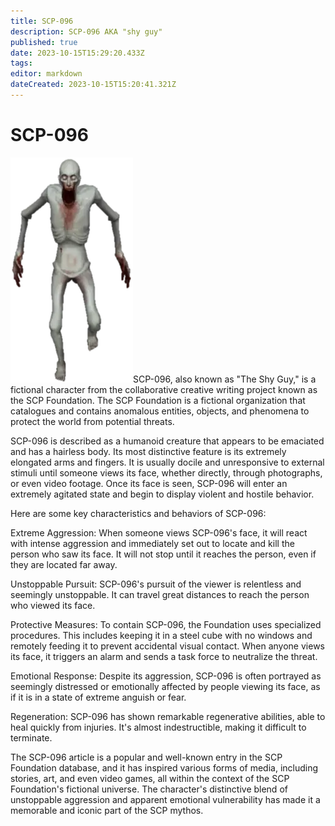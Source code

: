 ```yaml
---
title: SCP-096
description: SCP-096 AKA "shy guy"
published: true
date: 2023-10-15T15:29:20.433Z
tags: 
editor: markdown
dateCreated: 2023-10-15T15:20:41.321Z
---
```


# SCP-096
![white_guy.png](/images/roles/white_guy.png)SCP-096, also known as "The Shy Guy," is a fictional character from the collaborative creative writing project known as the SCP Foundation. The SCP Foundation is a fictional organization that catalogues and contains anomalous entities, objects, and phenomena to protect the world from potential threats.

SCP-096 is described as a humanoid creature that appears to be emaciated and has a hairless body. Its most distinctive feature is its extremely elongated arms and fingers. It is usually docile and unresponsive to external stimuli until someone views its face, whether directly, through photographs, or even video footage. Once its face is seen, SCP-096 will enter an extremely agitated state and begin to display violent and hostile behavior.

Here are some key characteristics and behaviors of SCP-096:

Extreme Aggression: When someone views SCP-096's face, it will react with intense aggression and immediately set out to locate and kill the person who saw its face. It will not stop until it reaches the person, even if they are located far away.

Unstoppable Pursuit: SCP-096's pursuit of the viewer is relentless and seemingly unstoppable. It can travel great distances to reach the person who viewed its face.

Protective Measures: To contain SCP-096, the Foundation uses specialized procedures. This includes keeping it in a steel cube with no windows and remotely feeding it to prevent accidental visual contact. When anyone views its face, it triggers an alarm and sends a task force to neutralize the threat.

Emotional Response: Despite its aggression, SCP-096 is often portrayed as seemingly distressed or emotionally affected by people viewing its face, as if it is in a state of extreme anguish or fear.

Regeneration: SCP-096 has shown remarkable regenerative abilities, able to heal quickly from injuries. It's almost indestructible, making it difficult to terminate.

The SCP-096 article is a popular and well-known entry in the SCP Foundation database, and it has inspired various forms of media, including stories, art, and even video games, all within the context of the SCP Foundation's fictional universe. The character's distinctive blend of unstoppable aggression and apparent emotional vulnerability has made it a memorable and iconic part of the SCP mythos.




